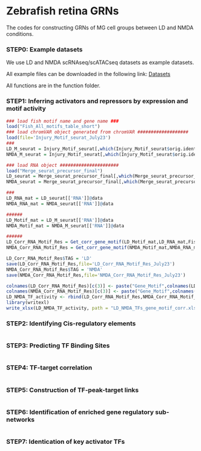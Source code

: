 # Zebrafish retina GRNs

The codes for constructing GRNs of MG cell groups between LD and NMDA conditions.

### STEP0: Example datasets

We use LD and NMDA scRNAseq/scATACseq datasets as example datasets.

All example files can be downloaded in the following link: [Datasets](https://drive.google.com/drive/folders/1yYuWGWyFog8xhMxbpK26uhdEOh620sz3?usp=sharing)

All functions are in the function folder.

### STEP1: Inferring activators and repressors by expression and motif activity
``` r
### load fish motif name and gene name ###
load("Fish_All_motifs_table_short")
### load chromVAR object generated from chromVAR ###################
load(file='Injury_Motif_seurat_July23')
### 
LD_M_seurat = Injury_Motif_seurat[,which(Injury_Motif_seurat$orig.ident == "LD")]
NMDA_M_seurat = Injury_Motif_seurat[,which(Injury_Motif_seurat$orig.ident == "NMDA")]

### load RNA object ######################
load("Merge_seurat_precursor_final")
LD_seurat = Merge_seurat_precursor_final[,which(Merge_seurat_precursor_final$Condition == "LD")]
NMDA_seurat = Merge_seurat_precursor_final[,which(Merge_seurat_precursor_final$Condition == "NMDA")]

### 
LD_RNA_mat = LD_seurat[['RNA']]@data
NMDA_RNA_mat = NMDA_seurat[['RNA']]@data

######
LD_Motif_mat = LD_M_seurat[['RNA']]@data
NMDA_Motif_mat = NMDA_M_seurat[['RNA']]@data

######
LD_Corr_RNA_Motif_Res = Get_corr_gene_motif(LD_Motif_mat,LD_RNA_mat,Fish_All_motifs_table_short)
NMDA_Corr_RNA_Motif_Res = Get_corr_gene_motif(NMDA_Motif_mat,NMDA_RNA_mat,Fish_All_motifs_table_short)

LD_Corr_RNA_Motif_Res$TAG = 'LD'
save(LD_Corr_RNA_Motif_Res,file='LD_Corr_RNA_Motif_Res_July23')
NMDA_Corr_RNA_Motif_Res$TAG = 'NMDA'
save(NMDA_Corr_RNA_Motif_Res,file='NMDA_Corr_RNA_Motif_Res_July23')

colnames(LD_Corr_RNA_Motif_Res)[c(3)] <- paste("Gene_Motif",colnames(LD_Corr_RNA_Motif_Res)[c(3)],sep='_') 
colnames(NMDA_Corr_RNA_Motif_Res)[c(3)] <- paste("Gene_Motif",colnames(NMDA_Corr_RNA_Motif_Res)[c(3)],sep='_') 
LD_NMDA_TF_activity <- rbind(LD_Corr_RNA_Motif_Res,NMDA_Corr_RNA_Motif_Res)
library(writexl)
write_xlsx(LD_NMDA_TF_activity, path = "LD_NMDA_TFs_gene_motif_corr.xlsx")
```


### STEP2: Identifying Cis-regulatory elements
``` r

```


### STEP3: Predicting TF Binding Sites
``` r

```


### STEP4: TF-target correlation 
``` r

```


### STEP5: Construction of TF-peak-target links
``` r

```


### STEP6: Identification of enriched gene regulatory sub-networks
``` r

```


### STEP7: Identication of key activator TFs
``` r

```





